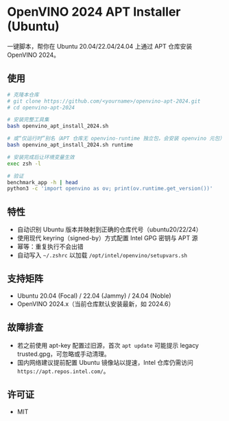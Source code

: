 # OpenVINO 2024 APT Installer (Ubuntu)

一键脚本，帮你在 Ubuntu 20.04/22.04/24.04 上通过 APT 仓库安装 OpenVINO 2024。

## 使用

```bash
# 克隆本仓库
# git clone https://github.com/<yourname>/openvino-apt-2024.git
# cd openvino-apt-2024

# 安装完整工具集
bash openvino_apt_install_2024.sh

# 或“仅运行时”别名（APT 仓库无 openvino-runtime 独立包，会安装 openvino 元包）
bash openvino_apt_install_2024.sh runtime

# 安装完成后让环境变量生效
exec zsh -l

# 验证
benchmark_app -h | head
python3 -c 'import openvino as ov; print(ov.runtime.get_version())'
```

## 特性
- 自动识别 Ubuntu 版本并映射到正确的仓库代号（ubuntu20/22/24）
- 使用现代 keyring（signed-by）方式配置 Intel GPG 密钥与 APT 源
- 幂等：重复执行不会出错
- 自动写入 `~/.zshrc` 以加载 `/opt/intel/openvino/setupvars.sh`

## 支持矩阵
- Ubuntu 20.04 (Focal) / 22.04 (Jammy) / 24.04 (Noble)
- OpenVINO 2024.x（当前仓库默认安装最新，如 2024.6）

## 故障排查
- 若之前使用 apt-key 配置过旧源，首次 `apt update` 可能提示 legacy trusted.gpg，可忽略或手动清理。
- 国内网络建议提前配置 Ubuntu 镜像站以提速，Intel 仓库仍需访问 `https://apt.repos.intel.com/`。

## 许可证
- MIT
